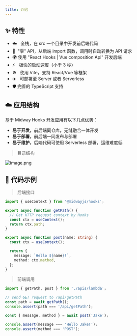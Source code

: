 ```yaml
---
title: 介绍
---
```


## ✨ 特性

- ☁️   全栈，在 src 一个目录中开发前后端代码
- 🌈  "零" API，从后端 import 函数，调用时自动转换为 API 请求
- 🌍 使用 "React Hooks | Vue composition Api" 开发后端
- ⚡️   极快的启动速度（小于 3 秒）
- ⚙️   使用 Vite，支持 React/Vue 等框架
- ✈️   可部署至 Server 或者 Serverless
- 🛡 完善的 TypeScript 支持

## ☁️ 应用结构

基于 Midway Hooks 开发应用有以下几点优势：

- **易于开发**，前后端同仓库，无缝融合一体开发
- **易于部署**，前后端一同发布与部署
- **易于维护**，后端代码可使用 Serverless 部署，运维难度低

> 目录结构

![image.png](https://cdn.nlark.com/yuque/0/2021/png/98602/1622788353126-95c182d2-1462-4ff0-b166-51d6f3405f2d.png#clientId=uaba2bffc-e32b-4&from=paste&height=1866&id=u2422df2b&margin=%5Bobject%20Object%5D&name=image.png&originHeight=1866&originWidth=1948&originalType=binary&size=199238&status=done&style=none&taskId=u29d9d308-25ac-4631-ba44-adfa132e044&width=1948)

## 🌰 代码示例

> 后端接口

```typescript
import { useContext } from '@midwayjs/hooks';

export async function getPath() {
  // Get HTTP request context by Hooks
  const ctx = useContext();
  return ctx.path;
}

export async function post(name: string) {
  const ctx = useContext();

  return {
    message: `Hello ${name}!`,
    method: ctx.method,
  };
}
```

> 前端调用

```typescript
import { getPath, post } from './apis/lambda';

// send GET request to /api/getPath
const path = await getPath();
console.assert(path === '/api/getPath');

const { message, method } = await post('Jake');

console.assert(message === 'Hello Jake!');
console.assert(method === 'POST');
```
